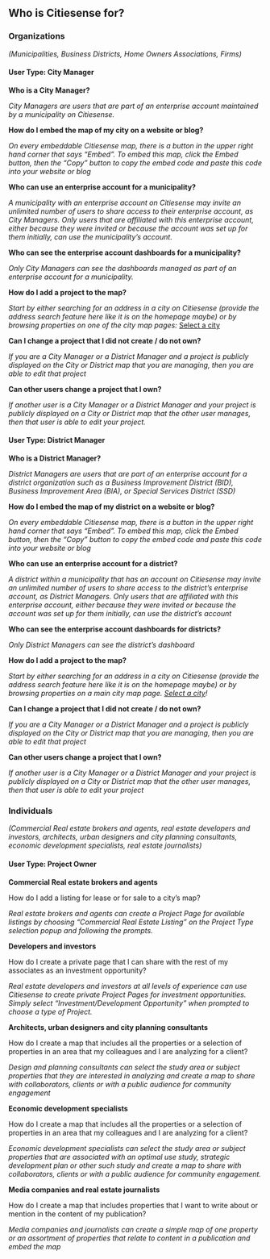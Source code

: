 ## Who is Citiesense for?


### Organizations 
_(Municipalities, Business Districts, Home Owners Associations, Firms)_


#### __User Type: City Manager__

__Who is a City Manager?__

_City Managers are users that are part of an enterprise account maintained by a municipality on Citiesense._

__How do I embed the map of my city on a website or blog?__

_On every embeddable Citiesense map, there is a button in the upper right hand corner that says “Embed”. To embed this map, click the Embed button, then the “Copy” button to copy the embed code and paste this code into your website or blog_ 

__Who can use an enterprise account for a municipality?__

_A municipality with an enterprise account on Citiesense may invite an unlimited number of users to share access to their enterprise account, as City Managers.  Only users that are affiliated with this enterprise account, either because they were invited or because the account was set up for them initially, can use the municipality’s account._ 

__Who can see the enterprise account dashboards for a municipality?__

_Only City Managers can see the dashboards managed as part of an enterprise account for a municipality._

__How do I add a project to the map?__

_Start by either searching for an address in a city on Citiesense (provide the address search feature here like it is on the homepage maybe) or by browsing properties on one of the city map pages:_  [Select a city](http://www.citiesense.com/cities) 

__Can I change a project that I did not create / do not own?__

_If you are a City Manager or a District Manager and a project is publicly displayed on the City or District map that you are managing, then you are able to edit that project_

__Can other users change a project that I own?__

_If another user is a City Manager or a District Manager and your project is publicly displayed on a City or District map that the other user manages, then that user is able to edit your project._


#### __User Type: District Manager__

__Who is a District Manager?__

_District Managers are users that are part of an enterprise account for a district organization such as a Business Improvement District (BID), Business Improvement Area (BIA), or Special Services District (SSD)_

__How do I embed the map of my district on a website or blog?__

_On every embeddable Citiesense map, there is a button in the upper right hand corner that says “Embed”. To embed this map, click the Embed button, then the “Copy” button to copy the embed code and paste this code into your website or blog_

__Who can use an enterprise account for a district?__

_A district within a municipality that has an account on Citiesense may invite an unlimited number of users to share access to the district’s enterprise account, as District Managers.  Only users that are affiliated with this enterprise account, either because they were invited or because the account was set up for them initially, can use the district’s account_ 

__Who can see the enterprise account dashboards for districts?__

_Only District Managers can see the district’s dashboard_

__How do I add a project to the map?__

_Start by either searching for an address in a city on Citiesense (provide the address search feature here like it is on the homepage maybe) or by browsing properties on a main city map page. [Select a city](http://www.citiesense.com/cities)!_ 

__Can I change a project that I did not create / do not own?__

_If you are a City Manager or a District Manager and a project is publicly displayed on the City or District map that you are managing, then you are able to edit that project_

__Can other users change a project that I own?__

_If another user is a City Manager or a District Manager and your project is publicly displayed on a City or District map that the other user manages, then that user is able to edit your project_




### Individuals 
_(Commercial Real estate brokers and agents, real estate developers and investors, architects, urban designers and city planning consultants, economic development specialists, real estate journalists)_


#### __User Type: Project Owner__

__Commercial Real estate brokers and agents__

How do I add a listing for lease or for sale to a city’s map?

_Real estate brokers and agents can create a Project Page for available listings by choosing “Commercial Real Estate Listing” on the Project Type selection popup and following the prompts._

__Developers and investors__ 	

How do I create a private page that I can share with the rest of my associates as an investment opportunity?

_Real estate developers and investors at all levels of experience can use Citiesense to create private Project Pages for investment opportunities. Simply select “Investment/Development Opportunity” when prompted to choose a type of Project._

__Architects, urban designers and city planning consultants__ 

How do I create a map that includes all the properties or a selection of properties in an area that my colleagues and I are analyzing for a client? 

_Design and planning consultants can select the study area or subject properties that they are interested in analyzing and create a map to share with collaborators, clients or with a public audience for community engagement_

__Economic development specialists__ 

How do I create a map that includes all the properties or a selection of properties in an area that my colleagues and I are analyzing for a client? 

_Economic development specialists can select the study area or subject properties that are associated with an optimal use study, strategic development plan or other such study and create a map to share with collaborators, clients or with a public audience for community engagement._ 

__Media companies and real estate journalists__

How do I create a map that includes properties that I want to write about or mention in the content of my publication? 

_Media companies and journalists can create a simple map of one property or an assortment of properties that relate to content in a publication and embed the map_


